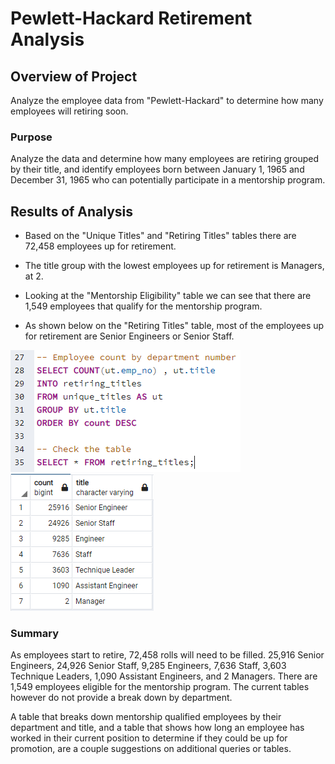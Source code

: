 # Pewlett-Hackard Retirement Analysis

## Overview of Project

Analyze the employee data from "Pewlett-Hackard" to determine how many employees will retiring soon.

### Purpose

Analyze the data and determine how many employees are retiring grouped by their title, and identify employees born between January 1, 1965 and December 31, 1965 who can potentially participate in a mentorship program.

## Results of Analysis

* Based on the "Unique Titles" and "Retiring Titles" tables there are 72,458 employees up for retirement.

* The title group with the lowest employees up for retirement is Managers, at 2.

* Looking at the "Mentorship Eligibility" table we can see that there are 1,549 employees that qualify for the mentorship program.

* As shown below on the "Retiring Titles" table, most of the employees up for retirement are Senior Engineers or Senior Staff.

!["Retiring Titles Code"](https://github.com/psidhu42/pewlett-hackard-analysis/blob/main/images/retiring_titles_code.PNG) !["Retiring Titles"](https://github.com/psidhu42/pewlett-hackard-analysis/blob/main/images/retiring_titles_table.PNG)

### Summary

As employees start to retire, 72,458 rolls will need to be filled. 25,916 Senior Engineers, 24,926 Senior Staff, 9,285 Engineers, 7,636 Staff, 3,603 Technique Leaders, 1,090 Assistant Engineers, and 2 Managers. There are 1,549 employees eligible for the mentorship program. The current tables however do not provide a break down by department.

A table that breaks down mentorship qualified employees by their department and title, and a table that shows how long an employee has worked in their current position to determine if they could be up for promotion, are a couple suggestions on additional queries or tables.

